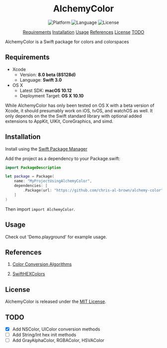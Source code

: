 <center> 
    <h1>AlchemyColor</h1> 
</center>

<p align="center">
    <img src="https://img.shields.io/badge/platform-osx-lightgrey.svg" alt="Platform">
    <img src="https://img.shields.io/badge/language-swift-orange.svg" alt="Language">
    <img src="https://img.shields.io/badge/license-MIT-blue.svg" alt="License">
</p>

<p align="center">
    <a href="#requirements">Requirements</a>
    <a href="#installation">Installation</a>
    <a href="#usage">Usage</a>
    <a href="#references">References</a>
    <a href="#license">License</a>
    <a href="#todo">TODO</a>
</p>

AlchemyColor is a Swift package for colors and colorspaces

## Requirements

- Xcode
    - Version: **8.0 beta (8S128d)**
    - Language: **Swift 3.0**
- OS X
    - Latest SDK: **macOS 10.12**
    - Deployment Target: **OS X 10.10**

While AlchemyColor has only been tested on OS X with a beta version of Xcode, 
it should presumably work on iOS, tvOS, and watchOS as well.  It only depends on the 
the Swift standard library with optional added extensions to AppKit, UIKit, 
CoreGraphics, and simd. 

## Installation

Install using the [Swift Package Manager](https://swift.org/package-manager/)

Add the project as a dependency to your Package.swift:

```swift
import PackageDescription

let package = Package(
    name: "MyProjectUsingAlchemyColor",
    dependencies: [
        .Package(url: "https://github.com/chris-al-brown/alchemy-color", majorVersion: 0, minor: 1)
    ]
)
```

Then import `import AlchemyColor`.

## Usage

Check out 'Demo.playground' for example usage.

## References

1. [Color Conversion Algorithms](https://www.cs.rit.edu/~ncs/color/t_convert.html)

2. [SwiftHEXColors](https://github.com/thii/SwiftHEXColors)

## License

AlchemyColor is released under the [MIT License](LICENSE.md).

## TODO

- [x] Add NSColor, UIColor conversion methods
- [ ] Add String/Int hex init methods
- [ ] Add GrayAlphaColor, RGBAColor, HSVAColor
